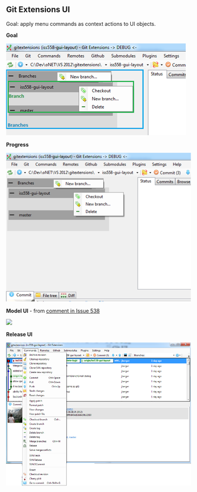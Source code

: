 ## Git Extensions UI 

Goal: apply menu commands as context actions to UI objects.

**Goal**

<img src="UiGoal.png">

**Progress**

<img src="UiProgress.png">

**Model UI** - from [comment in Issue 538](https://github.com/gitextensions/gitextensions/issues/538#issuecomment-9034145)

![](https://a248.e.akamai.net/camo.github.com/0e3ee6367230ae6f18ad88d87e3c27a2ea9c9c59/687474703a2f2f7777772e6769742d746f7765722e636f6d2f696d672f73637265656e73686f74732f7374617475735f6d6f6469666965645f6269672e6a7067)

**Release UI**

<img src="Ui.png">